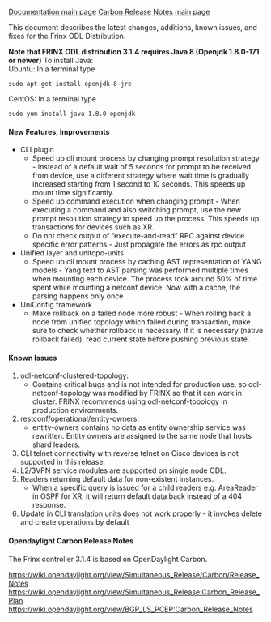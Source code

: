 [Documentation main page](https://frinxio.github.io/Frinx-docs/)
[Carbon Release Notes main page](https://frinxio.github.io/Frinx-docs/FRINX_ODL_Distribution/Carbon/release_notes.html)

This document describes the latest changes, additions, known issues, and fixes for the Frinx ODL Distribution.<!--more-->

**Note that FRINX ODL distribution 3.1.4 requires Java 8 (Openjdk 1.8.0-171 or newer)**
To install Java:  
Ubuntu: In a terminal type

    sudo apt-get install openjdk-8-jre

CentOS: In a terminal type

    sudo yum install java-1.8.0-openjdk

#### New Features, Improvements
* CLI plugin
    - Speed up cli mount process by changing prompt resolution strategy - Instead of a default wait of 5 seconds for prompt to be received from device, use a different strategy where wait time is gradually increased starting from 1 second to 10 seconds. This speeds up mount time significantly.
    - Speed up command execution when changing prompt - When executing a command and also switching prompt, use the new prompt resolution strategy to speed up the process. This speeds up transactions for devices such as XR.
    - Do not check output of “execute-and-read” RPC against device specific error patterns - Just propagate the errors as rpc output
* Unified layer and unitopo-units
    - Speed up cli mount process by caching AST representation of YANG models - Yang text to AST parsing was performed multiple times when mounting each device. The process took around 50% of time spent while mounting a netconf device. Now with a cache, the parsing happens only once
* UniConfig framework
    - Make rollback on a failed node more robust - When rolling back a node from unified topology which failed during transaction, make sure to check whether rollback is necessary. If it is necessary (native rollback failed), read current state before pushing previous state. 

#### Known Issues
1. odl-netconf-clustered-topology:
    - Contains critical bugs and is not intended for production use, so odl-netconf-topology was modified by FRINX so that it can work in cluster. FRINX recommends using odl-netconf-topology in production environments.
2. restconf/operational/entity-owners:
    - entity-owners contains no data as entity ownership service was rewritten. Entity owners are assigned to the same node that hosts shard leaders.
3. CLI telnet connectivity with reverse telnet on Cisco devices is not supported in this release.
4. L2/3VPN service modules are supported on single node ODL.
5. Readers returning default data for non-existent instances.
    - When a specific query is issued for a child readers e.g. AreaReader in OSPF for XR, it will return default data back instead of a 404 response.
6.  Update in CLI translation units does not work properly - it invokes delete and create operations by default

#### Opendaylight Carbon Release Notes
The Frinx controller 3.1.4 is based on OpenDaylight Carbon.

<https://wiki.opendaylight.org/view/Simultaneous_Release/Carbon/Release_Notes>
<https://wiki.opendaylight.org/view/Simultaneous_Release:Carbon_Release_Plan>
<https://wiki.opendaylight.org/view/BGP_LS_PCEP:Carbon_Release_Notes>
